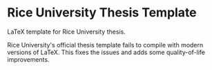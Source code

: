 # Rice University Thesis Template
LaTeX template for Rice University thesis.

Rice University's official thesis template fails to compile with modern versions of LaTeX. This fixes the issues and adds some quality-of-life improvements.


